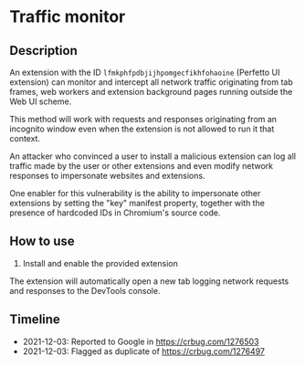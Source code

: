 # Traffic monitor

## Description
An extension with the ID `lfmkphfpdbjijhpomgecfikhfohaoine` (Perfetto UI
extension) can monitor and intercept all network traffic originating from
tab frames, web workers and extension background pages running outside the
Web UI scheme.

This method will work with requests and responses originating from an
incognito window even when the extension is not allowed to run it that
context.

An attacker who convinced a user to install a malicious extension can
log all traffic made by the user or other extensions and even modify
network responses to impersonate websites and extensions.

One enabler for this vulnerability is the ability to impersonate other
extensions by setting the "key" manifest property, together with the
presence of hardcoded IDs in Chromium's source code.

## How to use
1. Install and enable the provided extension

The extension will automatically open a new tab logging network requests
and responses to the DevTools console.

## Timeline
- 2021-12-03: Reported to Google in https://crbug.com/1276503
- 2021-12-03: Flagged as duplicate of https://crbug.com/1276497
